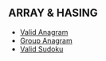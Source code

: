 ## ARRAY & HASING
 
 - [Valid Anagram](https://github.com/quocanh4433/dsa/blob/main/valid_anagram.js)
 - [Group Anagram](https://github.com/quocanh4433/dsa/blob/main/group_anagram.js)
 - [Valid Sudoku](https://github.com/quocanh4433/dsa/blob/main/valid_sudokum.js)